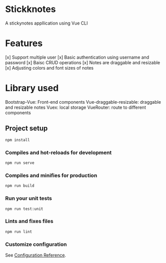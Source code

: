 # Stickknotes

A stickynotes appllication using Vue CLI

# Features
[x] Support multiple user
[x] Basic authentication using username and password
[x] Baisc CRUD operations
[x] Notes are draggable and resizable
[x] Adjusting colors and font sizes of notes

# Library used
Bootstrap-Vue: Front-end components 
Vue-draggable-resizable: draggable and resizable notes
Vuex: local storage
VueRouter: route to different components



## Project setup
```
npm install
```

### Compiles and hot-reloads for development
```
npm run serve
```

### Compiles and minifies for production
```
npm run build
```

### Run your unit tests
```
npm run test:unit
```

### Lints and fixes files
```
npm run lint
```

### Customize configuration
See [Configuration Reference](https://cli.vuejs.org/config/).

